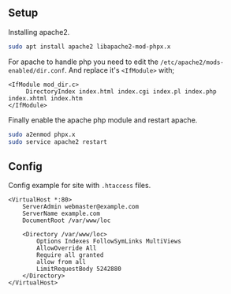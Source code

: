 ## Setup

Installing apache2. 

``` bash
sudo apt install apache2 libapache2-mod-phpx.x
```

For apache to handle php you need to edit the `/etc/apache2/mods-enabled/dir.conf`. And replace it's `<IfModule>` with;

``` apacheconf
<IfModule mod_dir.c>
     DirectoryIndex index.html index.cgi index.pl index.php index.xhtml index.htm
</IfModule>
```

Finally enable the apache php module and restart apache.

``` bash
sudo a2enmod phpx.x
sudo service apache2 restart
```

## Config

Config example for site with `.htaccess` files.

``` apacheconf
<VirtualHost *:80> 
    ServerAdmin webmaster@example.com 
    ServerName example.com
    DocumentRoot /var/www/loc

    <Directory /var/www/loc> 
        Options Indexes FollowSymLinks MultiViews    
        AllowOverride All    
        Require all granted    
        allow from all 
        LimitRequestBody 5242880
    </Directory> 
</VirtualHost>
```
